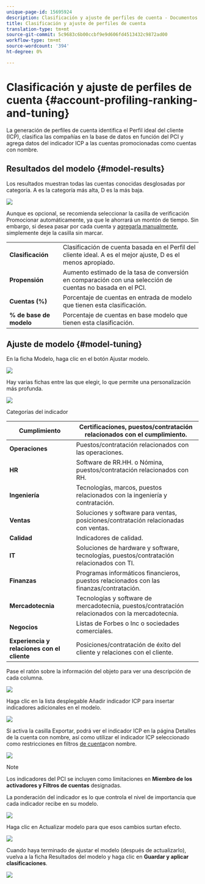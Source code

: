 ```yaml
---
unique-page-id: 15695924
description: Clasificación y ajuste de perfiles de cuenta - Documentos de marketing - Documentación del producto
title: Clasificación y ajuste de perfiles de cuenta
translation-type: tm+mt
source-git-commit: 5c9683c6b00ccbf9e9d606fd4513432c9872ad00
workflow-type: tm+mt
source-wordcount: '394'
ht-degree: 0%

---
```



# Clasificación y ajuste de perfiles de cuenta {#account-profiling-ranking-and-tuning}

La generación de perfiles de cuenta identifica el Perfil ideal del cliente (ICP), clasifica las compañías en la base de datos en función del PCI y agrega datos del indicador ICP a las cuentas promocionadas como cuentas con nombre.

## Resultados del modelo {#model-results}

Los resultados muestran todas las cuentas conocidas desglosadas por categoría. A es la categoría más alta, D es la más baja.

![](assets/results.png)

Aunque es opcional, se recomienda seleccionar la casilla de verificación Promocionar automáticamente, ya que le ahorrará un montón de tiempo. Sin embargo, si desea pasar por cada cuenta y [agregarla manualmente](http://docs.marketo.com/display/DOCS/Discover+Accounts#DiscoverAccounts-DiscoverCRMAccounts), simplemente deje la casilla sin marcar.

<table> 
 <tbody> 
  <tr> 
   <td><strong>Clasificación</strong></td> 
   <td> 
    <div>
      Clasificación de cuenta basada en el Perfil del cliente ideal. A es el mejor ajuste, D es el menos apropiado. 
    </div></td> 
  </tr> 
  <tr> 
   <td><strong>Propensión</strong></td> 
   <td> 
    <div>
      Aumento estimado de la tasa de conversión en comparación con una selección de cuentas no basada en el PCI. 
    </div></td> 
  </tr> 
  <tr> 
   <td><strong>Cuentas (%)</strong></td> 
   <td> 
    <div>
      Porcentaje de cuentas en entrada de modelo que tienen esta clasificación. 
    </div></td> 
  </tr> 
  <tr> 
   <td><strong>% de base de modelo</strong></td> 
   <td> 
    <div>
      Porcentaje de cuentas en base modelo que tienen esta clasificación. 
    </div></td> 
  </tr> 
 </tbody> 
</table>

## Ajuste de modelo {#model-tuning}

En la ficha Modelo, haga clic en el botón Ajustar modelo.

![](assets/two.png)

Hay varias fichas entre las que elegir, lo que permite una personalización más profunda.

![](assets/tuning-page.png)

Categorías del indicador

| **Cumplimiento** | Certificaciones, puestos/contratación relacionados con el cumplimiento. |
|---|---|
| **Operaciones** | Puestos/contratación relacionados con las operaciones. |
| **HR** | Software de RR.HH. o Nómina, puestos/contratación relacionados con RH. |
| **Ingeniería** | Tecnologías, marcos, puestos relacionados con la ingeniería y contratación. |
| **Ventas** | Soluciones y software para ventas, posiciones/contratación relacionadas con ventas. |
| **Calidad** | Indicadores de calidad. |
| **IT** | Soluciones de hardware y software, tecnologías, puestos/contratación relacionados con TI. |
| **Finanzas** | Programas informáticos financieros, puestos relacionados con las finanzas/contratación. |
| **Mercadotecnia** | Tecnologías y software de mercadotecnia, puestos/contratación relacionados con la mercadotecnia. |
| **Negocios** | Listas de Forbes o Inc o sociedades comerciales. |
| **Experiencia y relaciones con el cliente** | Posiciones/contratación de éxito del cliente y relaciones con el cliente. |

Pase el ratón sobre la información del objeto para ver una descripción de cada columna.

![](assets/tool-tip.png)

Haga clic en la lista desplegable Añadir indicador ICP para insertar indicadores adicionales en el modelo.

![](assets/add-icp.png)

Si activa la casilla Exportar, podrá ver el indicador ICP en la página Detalles de la cuenta con nombre, así como utilizar el indicador ICP seleccionado como restricciones en filtros [de cuenta](http://docs.marketo.com/display/DOCS/Account+Filters)con nombre.

![](assets/export.png)

>[!NOTE]
>
>Los indicadores del PCI se incluyen como limitaciones en **Miembro de los activadores y Filtros de cuentas** designadas.

La ponderación del indicador es lo que controla el nivel de importancia que cada indicador recibe en su modelo.

![](assets/weightage.png)

Haga clic en Actualizar modelo para que esos cambios surtan efecto.

![](assets/refresh-button.png)

Cuando haya terminado de ajustar el modelo (después de actualizarlo), vuelva a la ficha Resultados del modelo y haga clic en **Guardar y aplicar clasificaciones**.

![](assets/ranks.png)

